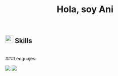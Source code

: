 <h1 align="center"><b>Hola, soy Ani </b></h1>

<br>

## <img src="https://media2.giphy.com/media/QssGEmpkyEOhBCb7e1/giphy.gif?cid=ecf05e47a0n3gi1bfqntqmob8g9aid1oyj2wr3ds3mg700bl&rid=giphy.gif" width ="25"><b> Skills</b>
<br>

<div align="left">
###Lenguajes:
    <p align="left">
        <img src="https://skillicons.dev/icons?i=js" />
        <img src="https://skillicons.dev/icons?i=php" />
    </p>
<br>  
</div>
